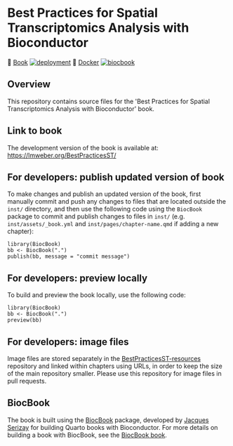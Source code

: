 # Best Practices for Spatial Transcriptomics Analysis with Bioconductor

📖 [Book](https://lmweber.github.io/BestPracticesST/devel) [![deployment](https://img.shields.io/github/actions/workflow/status/lmweber/BestPracticesST/pages/pages-build-deployment?label=Book%20deployment)](https://github.com/lmweber/BestPracticesST/actions/workflows/pages/pages-build-deployment)
🐳 [Docker](https://github.com/lmweber/BestPracticesST/pkgs/container/BestPracticesST) [![biocbook](https://img.shields.io/github/actions/workflow/status/lmweber/BestPracticesST/biocbook.yml?label=Docker%20image)](https://github.com/lmweber/BestPracticesST/actions/workflows/biocbook.yml)


## Overview

This repository contains source files for the 'Best Practices for Spatial Transcriptomics Analysis with Bioconductor' book.


## Link to book

The development version of the book is available at: https://lmweber.org/BestPracticesST/


## For developers: publish updated version of book

To make changes and publish an updated version of the book, first manually commit and push any changes to files that are located outside the `inst/` directory, and then use the following code using the `BiocBook` package to commit and publish changes to files in `inst/` (e.g. `inst/assets/_book.yml` and `inst/pages/chapter-name.qmd` if adding a new chapter):

```
library(BiocBook)
bb <- BiocBook(".")
publish(bb, message = "commit message")
```


## For developers: preview locally

To build and preview the book locally, use the following code:

```
library(BiocBook)
bb <- BiocBook(".")
preview(bb)
```


## For developers: image files

Image files are stored separately in the [BestPracticesST-resources](https://github.com/lmweber/BestPracticesST-resources) repository and linked within chapters using URLs, in order to keep the size of the main repository smaller. Please use this repository for image files in pull requests.


## BiocBook

The book is built using the [BiocBook](https://github.com/js2264/BiocBook) package, developed by [Jacques Serizay](https://jserizay.com/) for building Quarto books with Bioconductor. For more details on building a book with BiocBook, see the [BiocBook book](https://jserizay.com/BiocBookDemo/devel/).
